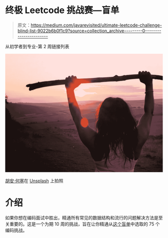 # 终极 Leetcode 挑战赛—盲单

> 原文：<https://medium.com/javarevisited/ultimate-leetcode-challenge-blind-list-9022b6b0f1c9?source=collection_archive---------0----------------------->

从初学者到专业-第 2 周链接列表

![](img/1737252e8c0fa0c0102ee2667d1373ae.png)

[胡安·何塞](https://unsplash.com/@jjalonso?utm_source=unsplash&utm_medium=referral&utm_content=creditCopyText)在 [Unsplash](https://unsplash.com/s/photos/challenge?utm_source=unsplash&utm_medium=referral&utm_content=creditCopyText) 上拍照

# 介绍

如果你想在编码面试中胜出，精通所有常见的数据结构和流行的问题解决方法是至关重要的。这是一个为期 10 周的挑战，旨在让你精通从[这个盲单](https://leetcode.com/discuss/general-discussion/460599/blind-75-leetcode-questions)中选取的 75 个编码挑战。